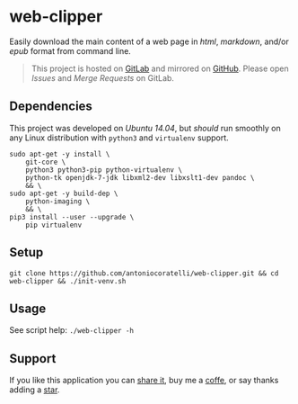 # web-clipper

Easily download the main content of a web page in *html*, *markdown*, and/or *epub* format from command line.

> This project is hosted on [GitLab][gl-link] and mirrored on [GitHub][gh-link].
> Please open *Issues* and *Merge Requests* on GitLab.

[gl-link]: https://gitlab.com/antoniocoratelli/web-clipper
[gh-link]: https://github.com/antoniocoratelli/web-clipper

## Dependencies

This project was developed on *Ubuntu 14.04*, but *should* run smoothly on any Linux distribution
with `python3` and `virtualenv` support.

```
sudo apt-get -y install \
    git-core \
    python3 python3-pip python-virtualenv \
    python-tk openjdk-7-jdk libxml2-dev libxslt1-dev pandoc \
    && \
sudo apt-get -y build-dep \
    python-imaging \
    && \
pip3 install --user --upgrade \
    pip virtualenv
```

## Setup

```
git clone https://github.com/antoniocoratelli/web-clipper.git && cd web-clipper && ./init-venv.sh
```

## Usage

See script help: `./web-clipper -h`

## Support

If you like this application you can [share it][support_share], buy me a [coffe][support_paypal], or say thanks adding a [star][support_star].

[support_share]:  https://www.addtoany.com/share/#url=github.com/antoniocoratelli/web-clipper
[support_star]:   https://github.com/antoniocoratelli/web-clipper/stargazers
[support_paypal]: https://paypal.me/antoniocoratelli/3

